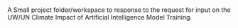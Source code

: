 
# 


A Small project folder/workspace to response to the request for input on the UW/UN Climate Impact of Artificial Intelligence Model Training.